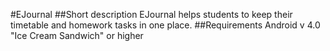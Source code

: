 #EJournal
##Short description
EJournal helps students to keep their timetable and homework tasks in one place.
##Requirements
Android v 4.0 "Ice Cream Sandwich" or higher